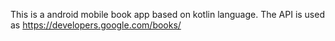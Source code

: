 This is a android mobile book app based on kotlin language. The API is used as https://developers.google.com/books/ 
